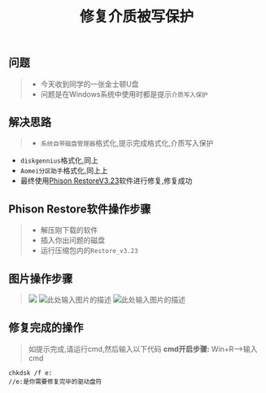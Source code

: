 ﻿---
layout: post
title:  修复介质被写保护
description: "利用软件进行介质修复"
modified: 2017-09-04 13:20:20
tags: [Windows,Diskmgmt]
post_type: developer
blogid: 201709040001
categories: [Windows]
image:
  feature: posts_header/abstract-7.jpg
  credit:
  creditlink:
---

## 问题
> * 今天收到同学的一张金士顿U盘
> * 问题是在Windows系统中使用时都是提示`介质写入保护`
## 解决思路
> - `系统自带磁盘管理器`格式化,提示完成格式化,介质写入保护
- `diskgennius`格式化,同上
- `Aomei分区助手`格式化,同上上
- 最终使用[Phison RestoreV3.23][1]软件进行修复,修复成功

## Phison Restore软件操作步骤
> - 解压刚下载的软件
> - 插入你出问题的磁盘
> - 运行压缩包内的`Restore_v3.23`
## 图片操作步骤
> ![][2]
![此处输入图片的描述][3]
![此处输入图片的描述][4]
## 修复完成的操作
> 如提示完成,请运行cmd,然后输入以下代码
**cmd开启步骤:**
Win+R-->输入cmd
```
chkdsk /f e:    
//e:是你需要修复完毕的驱动盘符
```

  [1]: http://www.usbdev.ru/?wpfb_dl=7609/ "软件链接"
  [2]: https://i.imgur.com/Lg4G9HR.png
  [3]: https://i.imgur.com/c9DPZIZ.png
  [4]: https://i.imgur.com/Qx2kODY.png